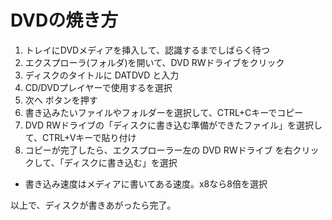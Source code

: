 # DVDの焼き方

1. トレイにDVDメディアを挿入して、認識するまでしばらく待つ
1. エクスプローラ(フォルダ)を開いて、DVD RWドライブをクリック
1. ディスクのタイトルに DATDVD と入力
1. CD/DVDプレイヤーで使用するを選択
1. 次へ ボタンを押す
1. 書き込みたいファイルやフォルダーを選択して、CTRL+Cキーでコピー
1. DVD RWドライブの「ディスクに書き込む準備ができたファイル」を選択して、CTRL+Vキーで貼り付け
1. コピーが完了したら、エクスプローラー左の DVD RWドライブ を右クリックして、「ディスクに書き込む」を選択
  - 書き込み速度はメディアに書いてある速度。x8なら8倍を選択

以上で、ディスクが書きあがったら完了。



